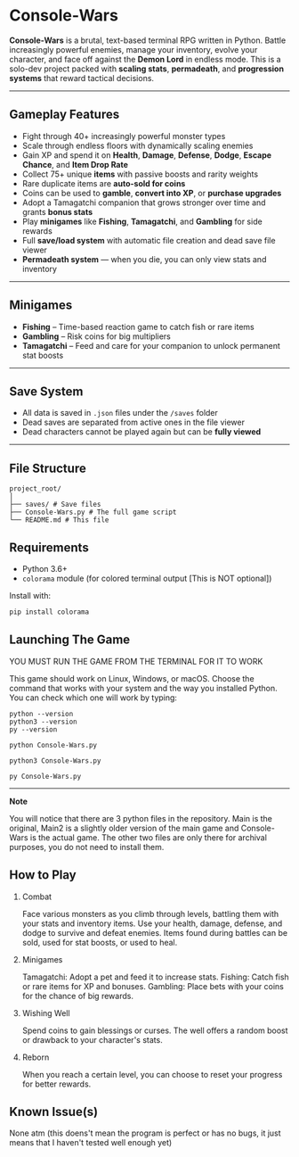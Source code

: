 # Console-Wars

**Console-Wars** is a brutal, text-based terminal RPG written in Python. Battle increasingly powerful enemies, manage your inventory, evolve your character, and face off against the **Demon Lord** in endless mode. This is a solo-dev project packed with **scaling stats**, **permadeath**, and **progression systems** that reward tactical decisions.

---

## Gameplay Features

- Fight through 40+ increasingly powerful monster types
- Scale through endless floors with dynamically scaling enemies
- Gain XP and spend it on **Health**, **Damage**, **Defense**, **Dodge**, **Escape Chance**, and **Item Drop Rate**
- Collect 75+ unique **items** with passive boosts and rarity weights
- Rare duplicate items are **auto-sold for coins**
- Coins can be used to **gamble**, **convert into XP**, or **purchase upgrades**
- Adopt a Tamagatchi companion that grows stronger over time and grants **bonus stats**
- Play **minigames** like **Fishing**, **Tamagatchi**, and **Gambling** for side rewards
- Full **save/load system** with automatic file creation and dead save file viewer
- **Permadeath system** — when you die, you can only view stats and inventory

---

## Minigames

- **Fishing** – Time-based reaction game to catch fish or rare items
- **Gambling** – Risk coins for big multipliers
- **Tamagatchi** – Feed and care for your companion to unlock permanent stat boosts

---

## Save System

- All data is saved in `.json` files under the `/saves` folder
- Dead saves are separated from active ones in the file viewer
- Dead characters cannot be played again but can be **fully viewed**

---

## File Structure
```
project_root/
│
├── saves/ # Save files
├── Console-Wars.py # The full game script
└── README.md # This file
```
## Requirements

- Python 3.6+
- `colorama` module (for colored terminal output [This is NOT optional])

Install with:
```bash
pip install colorama
```

## Launching The Game

YOU MUST RUN THE GAME FROM THE TERMINAL FOR IT TO WORK

This game should work on Linux, Windows, or macOS. Choose the command that works with your system and the way you installed Python. You can check which one will work by typing:
```
python --version
python3 --version
py --version
```
```
python Console-Wars.py
```
```
python3 Console-Wars.py
```
```
py Console-Wars.py
```
---
**Note**

You will notice that there are 3 python files in the repository. Main is the original, Main2 is a slightly older version of the main game and Console-Wars is the actual game. The other two files are only there for archival purposes, you do not need to install them. 

## How to Play
1. Combat
   
    Face various monsters as you climb through levels, battling them with your stats and inventory items.
    Use your health, damage, defense, and dodge to survive and defeat enemies.
    Items found during battles can be sold, used for stat boosts, or used to heal.

3. Minigames
   
    Tamagatchi: Adopt a pet and feed it to increase stats.
    Fishing: Catch fish or rare items for XP and bonuses.
    Gambling: Place bets with your coins for the chance of big rewards.
   
5. Wishing Well
   
    Spend coins to gain blessings or curses. The well offers a random boost or drawback to your character's stats.
   
7. Reborn
   
    When you reach a certain level, you can choose to reset your progress for better rewards.
## Known Issue(s)
None atm (this doens't mean the program is perfect or has no bugs, it just means that I haven't tested well enough yet)
